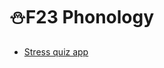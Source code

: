 # ⛄F23 Phonology 

+ [Stress quiz app](https://github.com/MK316/Fall2023/blob/main/F23_StressQuiz.ipynb)
